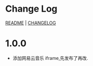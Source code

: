 # Change Log

[README](./README.md) | [CHANGELOG](./CHANGELOG.md)

# 1.0.0

- 添加网易云音乐 iframe,先发布了再改.
